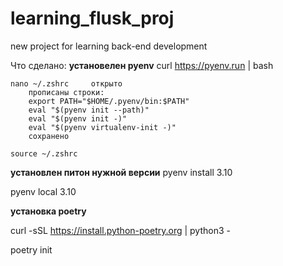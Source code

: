 # learning_flusk_proj
new project for learning back-end development
 
Что сделано:
**установелен pyenv** 
    curl https://pyenv.run | bash

    nano ~/.zshrc     открыто 
        прописаны строки:
        export PATH="$HOME/.pyenv/bin:$PATH"
        eval "$(pyenv init --path)"
        eval "$(pyenv init -)"
        eval "$(pyenv virtualenv-init -)"
        сохранено 

    source ~/.zshrc

**установлен питон нужной версии**
pyenv install 3.10

pyenv local 3.10

**установка poetry**

curl -sSL https://install.python-poetry.org | python3 -

poetry init
